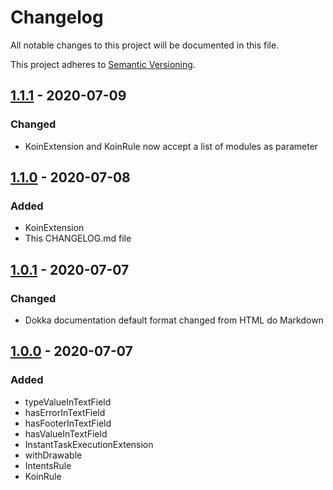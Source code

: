 # Changelog

All notable changes to this project will be documented in this file.

This project adheres to [Semantic Versioning](https://semver.org/spec/v2.0.0.html).

## [1.1.1] - 2020-07-09

### Changed

- KoinExtension and KoinRule now accept a list of modules as parameter

## [1.1.0] - 2020-07-08

### Added

- KoinExtension
- This CHANGELOG.md file

## [1.0.1] - 2020-07-07

### Changed

- Dokka documentation default format changed from HTML do Markdown

## [1.0.0] - 2020-07-07

### Added

- typeValueInTextField
- hasErrorInTextField
- hasFooterInTextField
- hasValueInTextField
- InstantTaskExecutionExtension
- withDrawable
- IntentsRule
- KoinRule

[1.1.1]: https://github.com/natura-cosmeticos/Nat-Test-Commons/compare/1.1.0..1.1.1
[1.1.0]: https://github.com/natura-cosmeticos/Nat-Test-Commons/compare/1.0.1..1.1.0
[1.0.1]: https://github.com/natura-cosmeticos/Nat-Test-Commons/compare/1.0.0..1.0.1
[1.0.0]: https://github.com/natura-cosmeticos/Nat-Test-Commons/compare/0.1.0..1.0.0
